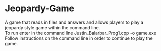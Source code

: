 # Jeopardy-Game
A game that reads in files and answers and allows players to play a jeopardy style game within the command line.  
To run enter in the command line Justin_Balarbar_Prog1.cpp -o game.exe  
Follow instructions on the command line in order to continue to play the game.

